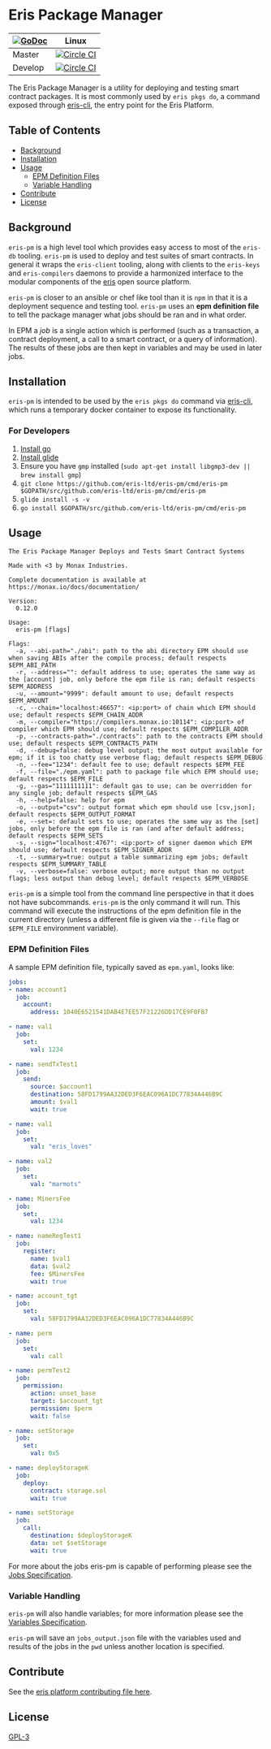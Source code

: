 # Eris Package Manager

|[![GoDoc](https://godoc.org/github.com/eris-pm?status.png)](https://godoc.org/github.com/eris-ltd/eris-pm) | Linux |
|---|-------|
| Master | [![Circle CI](https://circleci.com/gh/eris-ltd/eris-pm/tree/master.svg?style=svg)](https://circleci.com/gh/eris-ltd/eris-pm/tree/master) |
| Develop | [![Circle CI](https://circleci.com/gh/eris-ltd/eris-pm/tree/develop.svg?style=svg)](https://circleci.com/gh/eris-ltd/eris-pm/tree/develop) |


The Eris Package Manager is a utility for deploying and testing smart contract packages. It is most commonly used by `eris pkgs do`, a command exposed through [eris-cli](https://monax.io/docs/documentation/cli), the entry point for the Eris Platform.

## Table of Contents

- [Background](#background)
- [Installation](#installation)
- [Usage](#usage)
  - [EPM Definition Files](#epm-definition-files)
  - [Variable Handling](#variable-handling)
- [Contribute](#contribute)
- [License](#license)

## Background

`eris-pm` is a high level tool which provides easy access to most of the `eris-db` tooling. `eris-pm` is used to deploy and test suites of smart contracts. In general it wraps the `eris-client` tooling, along with clients to the `eris-keys` and `eris-compilers` daemons to provide a harmonized interface to the modular components of the [eris](https://monax.io/docs/documentation/) open source platform.

`eris-pm` is closer to an ansible or chef like tool than it is `npm` in that it is a deployment sequence and testing tool. `eris-pm` uses an **epm definition file** to tell the package manager what jobs should be ran and in what order.

In EPM a *job* is a single action which is performed (such as a transaction, a contract deployment, a call to a smart contract, or a query of information). The results of these jobs are then kept in variables and may be used in later jobs.

## Installation

`eris-pm` is intended to be used by the `eris pkgs do` command via [eris-cli](https://github.com/eris-ltd/eris-cli), which runs a temporary docker container to expose its functionality.

### For Developers

1. [Install go](https://golang.org/doc/install)
2. [Install glide](https://github.com/Masterminds/glide)
3. Ensure you have `gmp` installed (`sudo apt-get install libgmp3-dev || brew install gmp`)
4. `git clone https://github.com/eris-ltd/eris-pm/cmd/eris-pm $GOPATH/src/github.com/eris-ltd/eris-pm/cmd/eris-pm`
5. `glide install -s -v`
6. `go install $GOPATH/src/github.com/eris-ltd/eris-pm/cmd/eris-pm`

## Usage

```
The Eris Package Manager Deploys and Tests Smart Contract Systems

Made with <3 by Monax Industries.

Complete documentation is available at https://monax.io/docs/documentation/

Version:
  0.12.0

Usage:
  eris-pm [flags]

Flags:
  -a, --abi-path="./abi": path to the abi directory EPM should use when saving ABIs after the compile process; default respects $EPM_ABI_PATH
  -r, --address="": default address to use; operates the same way as the [account] job, only before the epm file is ran; default respects $EPM_ADDRESS
  -u, --amount="9999": default amount to use; default respects $EPM_AMOUNT
  -c, --chain="localhost:46657": <ip:port> of chain which EPM should use; default respects $EPM_CHAIN_ADDR
  -m, --compiler="https://compilers.monax.io:10114": <ip:port> of compiler which EPM should use; default respects $EPM_COMPILER_ADDR
  -p, --contracts-path="./contracts": path to the contracts EPM should use; default respects $EPM_CONTRACTS_PATH
  -d, --debug=false: debug level output; the most output available for epm; if it is too chatty use verbose flag; default respects $EPM_DEBUG
  -n, --fee="1234": default fee to use; default respects $EPM_FEE
  -f, --file="./epm.yaml": path to package file which EPM should use; default respects $EPM_FILE
  -g, --gas="1111111111": default gas to use; can be overridden for any single job; default respects $EPM_GAS
  -h, --help=false: help for epm
  -o, --output="csv": output format which epm should use [csv,json]; default respects $EPM_OUTPUT_FORMAT
  -e, --set=: default sets to use; operates the same way as the [set] jobs, only before the epm file is ran (and after default address; default respects $EPM_SETS
  -s, --sign="localhost:4767": <ip:port> of signer daemon which EPM should use; default respects $EPM_SIGNER_ADDR
  -t, --summary=true: output a table summarizing epm jobs; default respects $EPM_SUMMARY_TABLE
  -v, --verbose=false: verbose output; more output than no output flags; less output than debug level; default respects $EPM_VERBOSE
```

`eris-pm` is a simple tool from the command line perspective in that it does not have subcommands. `eris-pm` is the only command it will run. This command will execute the instructions of the epm definition file in the current directory (unless a different file is given via the `--file` flag or `$EPM_FILE` environment variable).

### EPM Definition Files

A sample EPM definition file, typically saved as `epm.yaml`, looks like:

```yaml
jobs:
- name: account1
  job:
    account:
      address: 1040E6521541DAB4E7EE57F21226DD17CE9F0FB7

- name: val1
  job:
    set:
      val: 1234

- name: sendTxTest1
  job:
    send:
      source: $account1
      destination: 58FD1799AA32DED3F6EAC096A1DC77834A446B9C
      amount: $val1
      wait: true

- name: val1
  job:
    set:
      val: "eris_loves"

- name: val2
  job:
    set:
      val: "marmots"

- name: MinersFee
  job:
    set:
      val: 1234

- name: nameRegTest1
  job:
    register:
      name: $val1
      data: $val2
      fee: $MinersFee
      wait: true

- name: account_tgt
  job:
    set:
      val: 58FD1799AA32DED3F6EAC096A1DC77834A446B9C

- name: perm
  job:
    set:
      val: call

- name: permTest2
  job:
    permission:
      action: unset_base
      target: $account_tgt
      permission: $perm
      wait: false

- name: setStorage
  job:
    set:
      val: 0x5

- name: deployStorageK
  job:
    deploy:
      contract: storage.sol
      wait: true

- name: setStorage
  job:
    call:
      destination: $deployStorageK
      data: set $setStorage
      wait: true
```

For more about the jobs eris-pm is capable of performing please see the [Jobs Specification](https://monax.io/docs/documentation/pm/latest/specifications/jobs_specification/).

### Variable Handling

`eris-pm` will also handle variables; for more information please see the [Variables Specification](https://monax.io/docs/documentation/pm/latest/specifications/variable_specification/).

`eris-pm` will save an `jobs_output.json` file with the variables used and results of the jobs in the `pwd` unless another location is specified.

## Contribute

See the [eris platform contributing file here](https://github.com/eris-ltd/coding/blob/master/github/CONTRIBUTING.md).

## License

[GPL-3](LICENSE)
